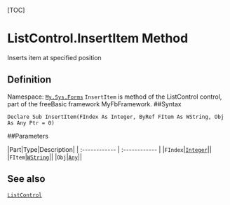 [TOC]
# ListControl.InsertItem Method
Inserts item at specified position
## Definition
Namespace: [`My.Sys.Forms`](My.Sys.Forms.md)
`InsertItem` is method of the ListControl control, part of the freeBasic framework MyFbFramework.
##Syntax
```freeBasic
Declare Sub InsertItem(FIndex As Integer, ByRef FItem As WString, Obj As Any Ptr = 0)
```

##Parameters

|Part|Type|Description|
| :------------ | :------------ |
|`FIndex`|[`Integer`]("https://www.freebasic.net/wiki/KeyPgInteger")||
|`FItem`|[`WString`]("https://www.freebasic.net/wiki/KeyPgWString")||
|`Obj`|[`Any`]("https://www.freebasic.net/wiki/KeyPgAny")||
## See also
[`ListControl`](ListControl.md)
